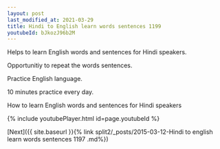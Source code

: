 ```yaml
---
layout: post
last_modified_at: 2021-03-29
title: Hindi to English learn words sentences 1199 
youtubeId: bJkozJ96b2M
---
```

 
 
Helps to learn English words and sentences for Hindi speakers.

Opportunitiy to repeat the words sentences. 

Practice English language. 
 
10 minutes practice every day. 
 
How to learn English words and sentences for Hindi speakers 
 
{% include youtubePlayer.html id=page.youtubeId %}
 
 
[Next]({{ site.baseurl }}{% link  split2/_posts/2015-03-12-Hindi to english learn words sentences 1197 .md%})
 
